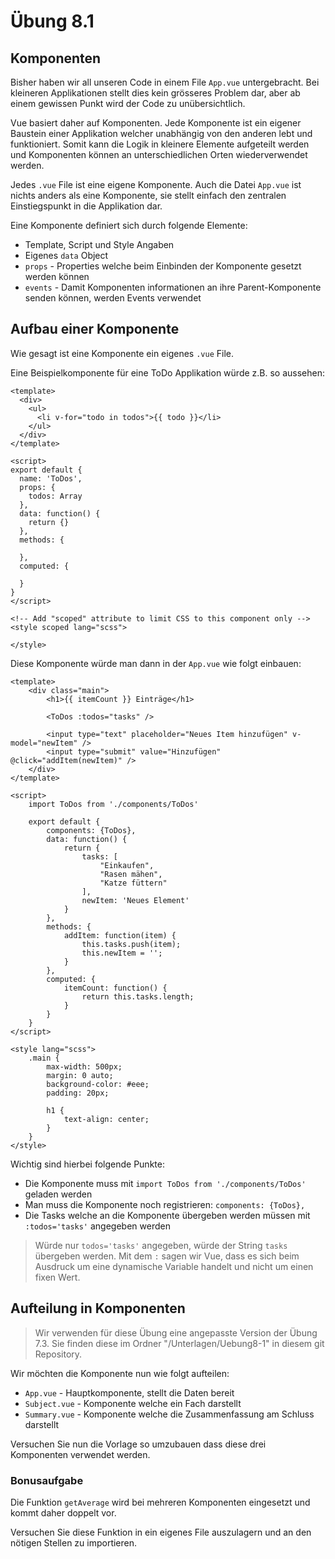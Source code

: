 # Übung 8.1 #

## Komponenten ##

Bisher haben wir all unseren Code in einem File `App.vue` untergebracht.
Bei kleineren Applikationen stellt dies kein grösseres Problem dar, aber ab einem gewissen Punkt wird
der Code zu unübersichtlich.

Vue basiert daher auf Komponenten. Jede Komponente ist ein eigener Baustein einer Applikation welcher
unabhängig von den anderen lebt und funktioniert. Somit kann die Logik in kleinere Elemente aufgeteilt
werden und Komponenten können an unterschiedlichen Orten wiederverwendet werden.

Jedes `.vue` File ist eine eigene Komponente. Auch die Datei `App.vue` ist nichts anders als eine Komponente,
sie stellt einfach den zentralen Einstiegspunkt in die Applikation dar.

Eine Komponente definiert sich durch folgende Elemente:

- Template, Script und Style Angaben
- Eigenes `data` Object
- `props` - Properties welche beim Einbinden der Komponente gesetzt werden können
- `events` - Damit Komponenten informationen an ihre Parent-Komponente senden können, werden Events verwendet

## Aufbau einer Komponente ##

Wie gesagt ist eine Komponente ein eigenes `.vue` File.

Eine Beispielkomponente für eine ToDo Applikation würde z.B. so aussehen:

```vue
<template>
  <div>
    <ul>
      <li v-for="todo in todos">{{ todo }}</li>
    </ul>
  </div>
</template>

<script>
export default {
  name: 'ToDos',
  props: {
    todos: Array
  },
  data: function() {
    return {}
  },
  methods: {

  },
  computed: {

  }
}
</script>

<!-- Add "scoped" attribute to limit CSS to this component only -->
<style scoped lang="scss">

</style>
```

Diese Komponente würde man dann in der `App.vue` wie folgt einbauen:

```vue
<template>
    <div class="main">
        <h1>{{ itemCount }} Einträge</h1>

        <ToDos :todos="tasks" />

        <input type="text" placeholder="Neues Item hinzufügen" v-model="newItem" />
        <input type="submit" value="Hinzufügen" @click="addItem(newItem)" />
    </div>
</template>

<script>
    import ToDos from './components/ToDos'

    export default {
        components: {ToDos},
        data: function() {
            return {
                tasks: [
                    "Einkaufen",
                    "Rasen mähen",
                    "Katze füttern"
                ],
                newItem: 'Neues Element'
            }
        },
        methods: {
            addItem: function(item) {
                this.tasks.push(item);
                this.newItem = '';
            }
        },
        computed: {
            itemCount: function() {
                return this.tasks.length;
            }
        }
    }
</script>

<style lang="scss">
    .main {
        max-width: 500px;
        margin: 0 auto;
        background-color: #eee;
        padding: 20px;

        h1 {
            text-align: center;
        }
    }
</style>
```

Wichtig sind hierbei folgende Punkte:

- Die Komponente muss mit `import ToDos from './components/ToDos'` geladen werden
- Man muss die Komponente noch registrieren: `components: {ToDos},`
- Die Tasks welche an die Komponente übergeben werden müssen mit `:todos='tasks'` angegeben werden

> Würde nur `todos='tasks'` angegeben, würde der String `tasks` übergeben werden. Mit dem `:` sagen wir Vue,
> dass es sich beim Ausdruck um eine dynamische Variable handelt und nicht um einen fixen Wert.

## Aufteilung in Komponenten ##

> Wir verwenden für diese Übung eine angepasste Version der Übung 7.3. Sie finden diese im Ordner "/Unterlagen/Uebung8-1" in diesem git Repository.

Wir möchten die Komponente nun wie folgt aufteilen:

- `App.vue` - Hauptkomponente, stellt die Daten bereit
- `Subject.vue` - Komponente welche ein Fach darstellt 
- `Summary.vue` - Komponente welche die Zusammenfassung am Schluss darstellt

Versuchen Sie nun die Vorlage so umzubauen dass diese drei Komponenten verwendet werden.

### Bonusaufgabe ###

Die Funktion `getAverage` wird bei mehreren Komponenten eingesetzt und kommt daher doppelt vor.

Versuchen Sie diese Funktion in ein eigenes File auszulagern und an den nötigen Stellen zu importieren.